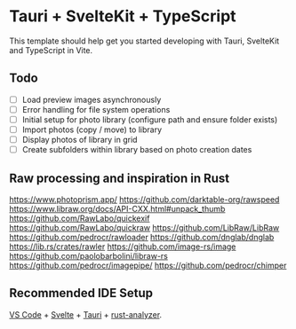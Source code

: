 # Tauri + SvelteKit + TypeScript

This template should help get you started developing with Tauri, SvelteKit and TypeScript in Vite.

## Todo

- [ ] Load preview images asynchronously
- [ ] Error handling for file system operations
- [ ] Initial setup for photo library (configure path and ensure folder exists)
- [ ] Import photos (copy / move) to library
- [ ] Display photos of library in grid
- [ ] Create subfolders within library based on photo creation dates

## Raw processing and inspiration in Rust

https://www.photoprism.app/
https://github.com/darktable-org/rawspeed
https://www.libraw.org/docs/API-CXX.html#unpack_thumb
https://github.com/RawLabo/quickexif
https://github.com/RawLabo/quickraw
https://github.com/LibRaw/LibRaw
https://github.com/pedrocr/rawloader
https://github.com/dnglab/dnglab
https://lib.rs/crates/rawler
https://github.com/image-rs/image
https://github.com/paolobarbolini/libraw-rs
https://github.com/pedrocr/imagepipe/
https://github.com/pedrocr/chimper

## Recommended IDE Setup

[VS Code](https://code.visualstudio.com/) + [Svelte](https://marketplace.visualstudio.com/items?itemName=svelte.svelte-vscode) + [Tauri](https://marketplace.visualstudio.com/items?itemName=tauri-apps.tauri-vscode) + [rust-analyzer](https://marketplace.visualstudio.com/items?itemName=rust-lang.rust-analyzer).
